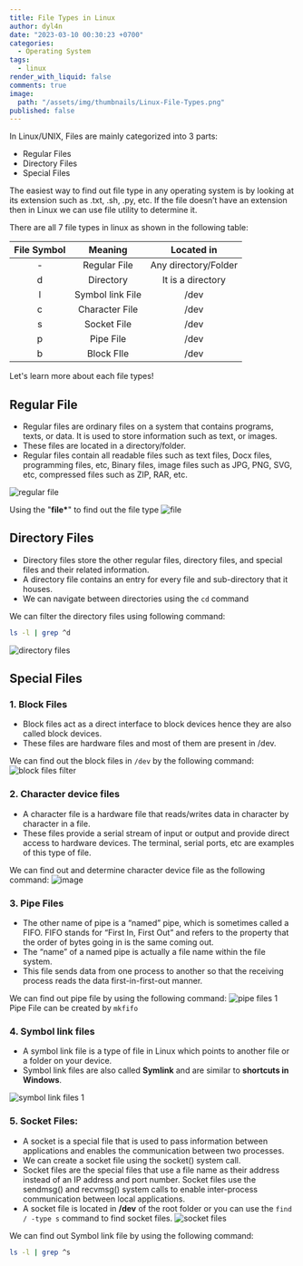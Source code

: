 ```yaml
---
title: File Types in Linux
author: dyl4n
date: "2023-03-10 00:30:23 +0700"
categories:
  - Operating System
tags:
  - linux
render_with_liquid: false
comments: true
image:
  path: "/assets/img/thumbnails/Linux-File-Types.png"
published: false
---
```


In Linux/UNIX, Files are mainly categorized into 3 parts:

- Regular Files
- Directory Files
- Special Files

The easiest way to find out file type in any operating system is by looking at its extension such as .txt, .sh, .py, etc. If the file doesn’t have an extension then in Linux we can use file utility to determine it.

There are all 7 file types in linux as shown in the following table:

| File Symbol |     Meaning      |      Located in      |
| :---------: | :--------------: | :------------------: |
|      -      |   Regular File   | Any directory/Folder |
|      d      |    Directory     |  It is a directory   |
|      l      | Symbol link File |         /dev         |
|      c      |  Character File  |         /dev         |
|      s      |   Socket File    |         /dev         |
|      p      |    Pipe File     |         /dev         |
|      b      |    Block FIle    |         /dev         |

Let's learn more about each file types!

## Regular File

- Regular files are ordinary files on a system that contains programs, texts, or data. It is used to store information such as text, or images.
- These files are located in a directory/folder.
- Regular files contain all readable files such as text files, Docx files, programming files, etc, Binary files, image files such as JPG, PNG, SVG, etc, compressed files such as ZIP, RAR, etc.

![regular file](https://user-images.githubusercontent.com/98354414/222961140-ce3035b5-af88-481b-9fca-0f4e4b21c6a5.png)

Using the "**file\***" to find out the file type
![file](https://user-images.githubusercontent.com/98354414/222961266-1443d423-b6e1-4eb3-87eb-302cf431a723.png)

## Directory Files

- Directory files store the other regular files, directory files, and special files and their related information.
- A directory file contains an entry for every file and sub-directory that it houses.
- We can navigate between directories using the `cd` command

We can filter the directory files using following command:

```bash
ls -l | grep ^d
```

![directory files](https://user-images.githubusercontent.com/98354414/222961506-5520415b-442a-4d27-b495-0eb01107f644.png)

## Special Files

### 1. Block Files

- Block files act as a direct interface to block devices hence they are also called block devices.
- These files are hardware files and most of them are present in /dev.

We can find out the block files in `/dev` by the following command:
![block files filter](https://user-images.githubusercontent.com/98354414/222961816-e39258f0-71bf-46e8-b59d-51dd561d10d5.png)

### 2. Character device files

- A character file is a hardware file that reads/writes data in character by character in a file.
- These files provide a serial stream of input or output and provide direct access to hardware devices. The terminal, serial ports, etc are examples of this type of file.

We can find out and determine character device file as the following command:
![image](https://user-images.githubusercontent.com/98354414/222962030-97ab81cc-bc50-43a7-9dd5-8851b740ed6b.png)

### 3. Pipe Files

- The other name of pipe is a “named” pipe, which is sometimes called a FIFO. FIFO stands for “First In, First Out” and refers to the property that the order of bytes going in is the same coming out.
- The “name” of a named pipe is actually a file name within the file system.
- This file sends data from one process to another so that the receiving process reads the data first-in-first-out manner.

We can find out pipe file by using the following command:
![pipe files 1](https://user-images.githubusercontent.com/98354414/222962407-a31dd016-e32b-4ca8-88d6-2e98eac85ebf.png)
Pipe File can be created by `mkfifo`

### 4. Symbol link files

- A symbol link file is a type of file in Linux which points to another file or a folder on your device.
- Symbol link files are also called **Symlink** and are similar to **shortcuts in Windows**.

![symbol link files 1](https://user-images.githubusercontent.com/98354414/222962608-8b9851e9-eacd-4269-86fd-3fc6aa7465e8.png)

### 5. Socket Files:

- A socket is a special file that is used to pass information between applications and enables the communication between two processes.
- We can create a socket file using the socket() system call.
- Socket files are the special files that use a file name as their address instead of an IP address and port number. Socket files use the sendmsg() and recvmsg() system calls to enable inter-process communication between local applications.
- A socket file is located in **/dev** of the root folder or you can use the `find / -type s` command to find socket files.
  ![socket files](https://user-images.githubusercontent.com/98354414/222962753-ff62256f-3d56-4831-bfc7-ff7a99722c55.png)

We can find out Symbol link file by using the following command:

```bash
ls -l | grep ^s
```
